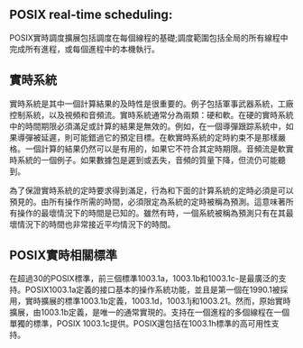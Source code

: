 
## POSIX real-time scheduling: 
POSIX實時調度擴展包括調度在每個線程的基礎;調度範圍包括全局的所有線程中完成所有進程，或每個進程中的本機執行。





## 實時系統

實時系統是其中一個計算結果的及時性是很重要的。例子包括軍事武器系統，工廠控制系統，以及視頻和音頻流。實時系統通常分為兩類：硬和軟。在硬的實時系統中的時間期限必須滿足或計算的結果是無效的。例如，在一個導彈跟踪系統中，如果導彈被延遲，則可能錯過它的預定目標。在軟實時系統的定時約束不是那樣嚴格。一個計算的結果仍然可以是有用的，如果它不符合其定時期限。音頻流是軟實時系統的一個例子。如果數據包是遲到或丟失，音頻的質量下降，但流仍可能聽到。

為了保證實時系統的定時要求得到滿足，行為和下面的計算系統的定時必須是可以預見的。由所有操作所需的時間，必須限定為系統的定時被稱為預測。這意味著所有操作的最壞情況下的時間是已知的。雖然有時，一個系統被稱為預測只有在其最壞情況下的時間也非常接近平均情況下的時間。
## POSIX實時相關標準

在超過30的POSIX標準，前三個標準1003.1a，1003.1b和1003.1c-是最廣泛的支持。POSIX1003.1a定義的接口基本的操作系統功能，並且是第一個在1990.1被採用，實時擴展的標準1003.1b定義，1003.1d，1003.1j和1003.21。然而，原始實時擴展，由1003.1b定義，是唯一的通常實現的。支持在一個進程的多個線程在一個單獨的標準，POSIX 1003.1c提供。POSIX還包括在1003.1h標準的高可用性支持。

